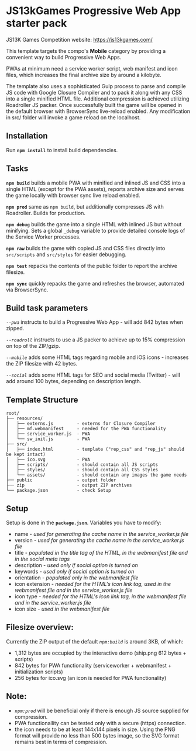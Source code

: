 # JS13kGames Progressive Web App starter pack

JS13K Games Competition website: https://js13kgames.com/

This template targets the compo's **Mobile** category by providing a convenient way to build Progressive Web Apps.

PWAs at minimum need a service worker script, web manifest and icon files, which increases the final archive size by around a kilobyte.

The template also uses a sophisticated Gulp process to parse and compile JS code with Google Closure Compiler and to pack it along with any CSS into a single minified HTML file. Additional compression is achieved utilizing Roadroller JS packer. Once successfully built the game will be opened in the default browser with BrowserSync live-reload enabled. Any modification in src/ folder will invoke a game reload on the localhost.

## Installation
Run **`npm install`** to install build dependencies.

## Tasks
**`npm build`** builds a mobile PWA with minified and inlined JS and CSS into a single HTML (except for the PWA assets), reports archive size and serves the game locally with browser sync live reload enabled.

**`npm prod`** same as `npm build`, but additionally compresses JS with Roadroller. Builds for production.

**`npm debug`** builds the game into a single HTML with inlined JS but without minifying. Sets a global `_debug` variable to provide detailed console logs of the Service Worker processes.

**`npm raw`** builds the game with copied JS and CSS files directly into `src/scripts` and `src/styles` for easier debugging.

**`npm test`** repacks the contents of the public folder to report the archive filesize.

**`npm sync`** quickly repacks the game and refreshes the browser, automated via BrowserSync.

## Build task parameters
*`--pwa`* instructs to build a Progressive Web App - will add 842 bytes when zipped.

*`--roadroll`* instructs to use a JS packer to achieve up to 15% compression on top of the ZIP/gzip.

*`--mobile`* adds some HTML tags regarding mobile and iOS icons - increases the ZIP filesize with 42 bytes.

*`--social`* adds some HTML tags for SEO and social media (Twitter) - will add around 100 bytes, depending on description length.

## Template Structure
```
root/
├── resources/
│   ├── externs.js         - externs for Closure Compiler
│   ├── mf.webmanifest     - needed for the PWA functionality
│   ├── service_worker.js  - PWA
│   └── sw_init.js         - PWA
├── src/
│   ├── index.html         - template ("rep_css" and "rep_js" should be kept intact)
│   ├── ico.svg            - PWA
│   ├── scripts/           - should contain all JS scripts
│   ├── styles/            - should contain all CSS styles
│   └── assets/            - should contain any images the game needs
├── public                 - output folder
├── zip                    - output ZIP archives
└── package.json           - check Setup
```

## Setup
Setup is done in the **`package.json`**. Variables you have to modify:

- name - *used for generating the cache name in the service_worker.js file*
- version - *used for generating the cache name in the service_worker.js file*
- title - *populated in the title tag of the HTML, in the webmanifest file and in the social meta tags*
- description - *used only if social option is turned on*
- keywords - *used only if social option is turned on*
- orientation - *populated only in the webmanifest file*
- icon extension - *needed for the HTML's icon link tag, used in the webmanifest file and in the service_worker.js file*
- icon type - *needed for the HTML's icon link tag, in the webmanifest file and in the service_worker.js file*
- icon size - *used in the webmanifest file*

## Filesize overview:
Currently the ZIP output of the default *`npm:build`* is around 3KB, of which:
 - 1,312 bytes are occupied by the interactive demo (ship.png 612 bytes + scripts)
 - 842 bytes for PWA functionality (serviceworker + webmanifest + initialization scripts)
 - 256 bytes for ico.svg (an icon is needed for PWA functionality)

## Note:
 - *`npm:prod`* will be beneficial only if there is enough JS source supplied for compression.
 - PWA functionallity can be tested only with a secure (https) connection.
 - the icon needs to be at least 144x144 pixels in size. Using the PNG format will provide no less than 500 bytes image, so the SVG format remains best in terms of compression.
